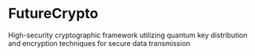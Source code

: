 # FutureCrypto
High-security cryptographic framework utilizing quantum key distribution and encryption techniques for secure data transmission
